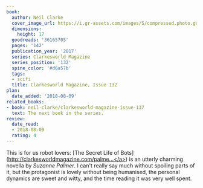 ```yaml
---
book:
  author: Neil Clarke
  cover_image_url: https://i.gr-assets.com/images/S/compressed.photo.goodreads.com/books/1504312246l/36165705._SX98_.jpg
  dimensions:
    height: 17
  goodreads: '36165705'
  pages: '142'
  publication_year: '2017'
  series: Clarkesworld Magazine
  series_position: '132'
  spine_color: '#d6a57b'
  tags:
  - scifi
  title: Clarkesworld Magazine, Issue 132
plan:
  date_added: '2018-08-09'
related_books:
- book: neil-clarke/clarkesworld-magazine-issue-137
  text: The next book in the series.
review:
  date_read:
  - 2018-08-09
  rating: 4
---
```


This is for us robot lovers: [The Secret Life of Bots](<a target="_blank" href="http://clarkesworldmagazine.com/palmer_09_17/" rel="nofollow">http://clarkesworldmagazine.com/palme...</a>) is an utterly charming novella by *Suzanne Palmer*. I can't really say much without spoiling parts of it, but the protagonist is lovely without being humanised, the personal dynamics are sweet and witty, and the time reading it was very well spent.

